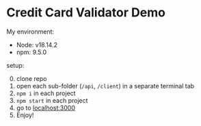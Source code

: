 # Credit Card Validator Demo

My environment:
- Node: v18.14.2
- npm: 9.5.0

setup:

0. clone repo
1. open each sub-folder (`/api`, `/client`) in a separate terminal tab
2. `npm i` in each project
3. `npm start` in each project
4. go to [localhost:3000](http://localhost:3000)
5. Enjoy!
